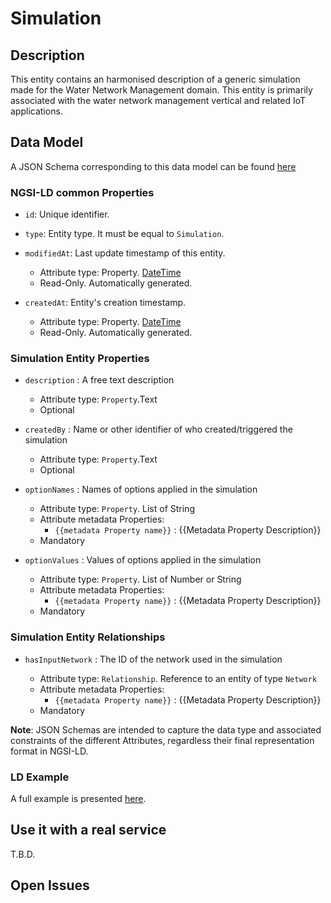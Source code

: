 # Simulation

## Description
This entity contains an harmonised description of a generic simulation made for the Water Network Management domain. This entity is primarily associated with the water network management vertical and related IoT applications.

## Data Model

A JSON Schema corresponding to this data model can be found [here](../schema.json)

### NGSI-LD common Properties
-   `id`: Unique identifier.

-   `type`: Entity type. It must be equal to `Simulation`.

-   `modifiedAt`: Last update timestamp of this
    entity.

    -   Attribute type: Property. [DateTime](https://schema.org/DateTime)
    -   Read-Only. Automatically generated.

-   `createdAt`: Entity's creation timestamp.

    -   Attribute type: Property. [DateTime](https://schema.org/DateTime)
    -   Read-Only. Automatically generated.

### Simulation Entity Properties

-   `description` : A free text description
    -   Attribute type: `Property`.Text
    -   Optional

-   `createdBy` : Name or other identifier of who created/triggered the simulation
    -   Attribute type: `Property`.Text
    -   Optional

-   `optionNames` : Names of options applied in the simulation

    -   Attribute type: `Property`. List of String
    -   Attribute metadata Properties:
        -   `{{metadata Property name}}` : {{Metadata Property Description}}
    -   Mandatory

-   `optionValues` : Values of options applied in the simulation

    -   Attribute type: `Property`. List of Number or String
    -   Attribute metadata Properties:
        -   `{{metadata Property name}}` : {{Metadata Property Description}}
    -   Mandatory


### Simulation Entity Relationships

-   `hasInputNetwork` : The ID of the network used in the simulation

    -   Attribute type: `Relationship`. Reference to an entity of type `Network`
    -   Attribute metadata Properties:
        -   `{{metadata Property name}}` : {{Metadata Property Description}}
    -   Mandatory


**Note**: JSON Schemas are intended to capture the data type and associated
constraints of the different Attributes, regardless their final representation
format in NGSI-LD.


### LD Example

A full example is presented [here](../example-normalized-ld.jsonld).

## Use it with a real service

T.B.D.

## Open Issues